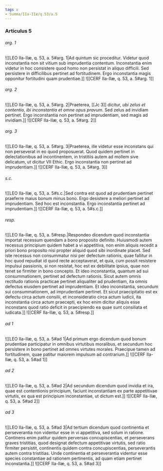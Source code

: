 ```yaml
---
tags : 
- Summa/IIa-IIæ/q.53/a.5
---
```


### Articulus 5

###### arg. 1
![[LEO IIa-IIæ, q. 53, a. 5#arg. 1|Ad quintum sic proceditur. Videtur quod inconstantia non sit vitium sub imprudentia contentum. Inconstantia enim videtur in hoc consistere quod homo non persistat in aliquo difficili. Sed persistere in difficilibus pertinet ad fortitudinem. Ergo inconstantia magis opponitur fortitudini quam prudentiae.]]
![[CERF IIa-IIæ, q. 53, a. 5#arg. 1]]

###### arg. 2
![[LEO IIa-IIæ, q. 53, a. 5#arg. 2|Praeterea, [[Jc 3]] dicitur, *ubi zelus et contentio, ibi inconstantia et omne opus pravum*. Sed zelus ad invidiam pertinet. Ergo inconstantia non pertinet ad imprudentiam, sed magis ad invidiam.]]
![[CERF IIa-IIæ, q. 53, a. 5#arg. 2]]

###### arg. 3
![[LEO IIa-IIæ, q. 53, a. 5#arg. 3|Praeterea, ille videtur esse inconstans qui non perseverat in eo quod proposuerat. Quod quidem pertinet in delectationibus ad incontinentem, in tristitiis autem ad mollem sive delicatum, ut dicitur VII Ethic. Ergo inconstantia non pertinet ad imprudentiam.]]
![[CERF IIa-IIæ, q. 53, a. 5#arg. 3]]

###### s.c.
![[LEO IIa-IIæ, q. 53, a. 5#s.c.|Sed contra est quod ad prudentiam pertinet praeferre maius bonum minus bono. Ergo desistere a meliori pertinet ad imprudentiam. Sed hoc est inconstantia. Ergo inconstantia pertinet ad imprudentiam.]]
![[CERF IIa-IIæ, q. 53, a. 5#s.c.]]

###### resp.
![[LEO IIa-IIæ, q. 53, a. 5#resp.|Respondeo dicendum quod inconstantia importat recessum quendam a bono proposito definito. Huiusmodi autem recessus principium quidem habet a vi appetitiva, non enim aliquis recedit a priori bono proposito nisi propter aliquid quod sibi inordinate placet. Sed iste recessus non consummatur nisi per defectum rationis, quae fallitur in hoc quod repudiat id quod recte acceptaverat, et quia, cum possit resistere impulsui passionis, si non resistat, hoc est ex debilitate ipsius, quae non tenet se firmiter in bono concepto. Et ideo inconstantia, quantum ad sui consummationem, pertinet ad defectum rationis. Sicut autem omnis rectitudo rationis practicae pertinet aliqualiter ad prudentiam, ita omnis defectus eiusdem pertinet ad imprudentiam. Et ideo inconstantia, secundum sui consummationem, ad imprudentiam pertinet. Et sicut praecipitatio est ex defectu circa actum consilii, et inconsideratio circa actum iudicii, ita inconstantia circa actum praecepti, ex hoc enim dicitur aliquis esse inconstans quod ratio deficit in praecipiendo ea quae sunt consiliata et iudicata.]]
![[CERF IIa-IIæ, q. 53, a. 5#resp.]]

###### ad 1
![[LEO IIa-IIæ, q. 53, a. 5#ad 1|Ad primum ergo dicendum quod bonum prudentiae participatur in omnibus virtutibus moralibus, et secundum hoc persistere in bono pertinet ad omnes virtutes morales. Praecipue tamen ad fortitudinem, quae patitur maiorem impulsum ad contrarium.]]
![[CERF IIa-IIæ, q. 53, a. 5#ad 1]]

###### ad 2
![[LEO IIa-IIæ, q. 53, a. 5#ad 2|Ad secundum dicendum quod invidia et ira, quae est contentionis principium, faciunt inconstantiam ex parte appetitivae virtutis, ex qua est principium inconstantiae, ut dictum est.]]
![[CERF IIa-IIæ, q. 53, a. 5#ad 2]]

###### ad 3
![[LEO IIa-IIæ, q. 53, a. 5#ad 3|Ad tertium dicendum quod continentia et perseverantia non videntur esse in vi appetitiva, sed solum in ratione. Continens enim patitur quidem perversas concupiscentias, et perseverans graves tristitias, quod designat defectum appetitivae virtutis, sed ratio firmiter persistit, continentis quidem contra concupiscentias, perseverantis autem contra tristitias. Unde continentia et perseverantia videntur esse species constantiae ad rationem pertinentis, ad quam etiam pertinet inconstantia.]]
![[CERF IIa-IIæ, q. 53, a. 5#ad 3]]

